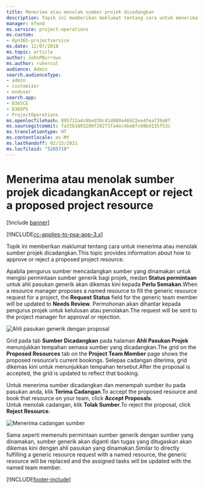 ```yaml
---
title: Menerima atau menolak sumber projek dicadangkan
description: Topik ini memberikan maklumat tentang cara untuk menerima atau menolak sumber projek dicadangkan.
manager: kfend
ms.service: project-operations
ms.custom:
- dyn365-projectservice
ms.date: 12/07/2018
ms.topic: article
author: JohnPBurrows
ms.author: ruhercul
audience: Admin
search.audienceType:
- admin
- customizer
- enduser
search.app:
- D365CE
- D365PS
- ProjectOperations
ms.openlocfilehash: 895712a4c6bed38c41d880e46922ea4fea739a8f
ms.sourcegitcommit: fa32b1893286f20271fa4ec4be8fc68bd135f53c
ms.translationtype: HT
ms.contentlocale: ms-MY
ms.lasthandoff: 02/15/2021
ms.locfileid: "5285719"
---
```

# <a name="accept-or-reject-a-proposed-project-resource"></a><span data-ttu-id="4008c-103">Menerima atau menolak sumber projek dicadangkan</span><span class="sxs-lookup"><span data-stu-id="4008c-103">Accept or reject a proposed project resource</span></span>

[!include [banner](../includes/psa-now-project-operations.md)]

[!INCLUDE[cc-applies-to-psa-app-3.x](../includes/cc-applies-to-psa-app-3x.md)]

<span data-ttu-id="4008c-104">Topik ini memberikan maklumat tentang cara untuk menerima atau menolak sumber projek dicadangkan.</span><span class="sxs-lookup"><span data-stu-id="4008c-104">This topic provides information about how to approve or reject a proposed project resource.</span></span>

<span data-ttu-id="4008c-105">Apabila pengurus sumber mencadangkan sumber yang dinamakan untuk mengisi permintaan sumber generik bagi projek, medan **Status permintaan** untuk ahli pasukan generik akan dikemas kini kepada **Perlu Semakan**.</span><span class="sxs-lookup"><span data-stu-id="4008c-105">When a resource manager proposes a named resource to fill the generic resource request for a project, the **Request Status** field for the generic team member will be updated to **Needs Review**.</span></span> <span data-ttu-id="4008c-106">Permohonan akan dihantar kepada pengurus projek untuk kelulusan atau penolakan.</span><span class="sxs-lookup"><span data-stu-id="4008c-106">The request will be sent to the project manager for approval or rejection.</span></span>

![Ahli pasukan generik dengan proposal](media/RM-how-to-19.png)

<span data-ttu-id="4008c-108">Grid pada tab **Sumber Dicadangkan** pada halaman **Ahli Pasukan Projek** menunjukkan tempahan semasa sumber yang dicadangkan.</span><span class="sxs-lookup"><span data-stu-id="4008c-108">The grid on the **Proposed Resources** tab on the **Project Team Member** page shows the proposed resource’s current bookings.</span></span> <span data-ttu-id="4008c-109">Selepas cadangan diterima, grid dikemas kini untuk menunjukkan tempahan tersebut.</span><span class="sxs-lookup"><span data-stu-id="4008c-109">After the proposal is accepted, the grid is updated to reflect that booking.</span></span> 

<span data-ttu-id="4008c-110">Untuk menerima sumber dicadangkan dan menempah sumber itu pada pasukan anda, klik **Terima Cadangan**.</span><span class="sxs-lookup"><span data-stu-id="4008c-110">To accept the proposed resource and book that resource on your team, click **Accept Proposals**.</span></span>  
<span data-ttu-id="4008c-111">Untuk menolak cadangan, klik **Tolak Sumber**.</span><span class="sxs-lookup"><span data-stu-id="4008c-111">To reject the proposal, click **Reject Resource**.</span></span>

![Menerima cadangan sumber](media/RM-how-to-20.png) 

<span data-ttu-id="4008c-113">Sama seperti memenuhi permintaan sumber generik dengan sumber yang dinamakan, sumber generik akan diganti dan tugas yang ditugaskan akan dikemas kini dengan ahli pasukan yang dinamakan.</span><span class="sxs-lookup"><span data-stu-id="4008c-113">Similar to directly fulfilling a generic resource request with a named resource, the generic resource will be replaced and the assigned tasks will be updated with the named team member.</span></span>


[!INCLUDE[footer-include](../includes/footer-banner.md)]